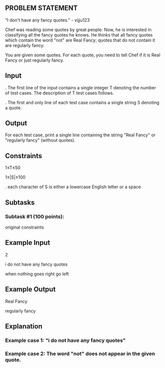 ## PROBLEM STATEMENT 

"I don't have any fancy quotes." - vijju123

Chef was reading some quotes by great people. Now, he is interested in classifying all the fancy quotes he knows.
He thinks that all fancy quotes which contain the word "not" are Real Fancy; quotes that do not contain it are regularly fancy.

You are given some quotes. For each quote, you need to tell Chef if it is Real Fancy or just regularly fancy.

## Input

. The first line of the input contains a single integer T denoting the number of test cases. The description of T test cases follows.

. The first and only line of each test case contains a single string S denoting a quote.

## Output
For each test case, print a single line containing the string "Real Fancy" or "regularly fancy" (without quotes).

## Constraints

1≤T≤50

1≤|S|≤100

. each character of S is either a lowercase English letter or a space

## Subtasks

### Subtask #1 (100 points):

original constraints

## Example Input

2

i do not have any fancy quotes

when nothing goes right go left

## Example Output

Real Fancy

regularly fancy

## Explanation

### Example case 1: "i do not have any fancy quotes"

### Example case 2: The word "not" does not appear in the given quote.

